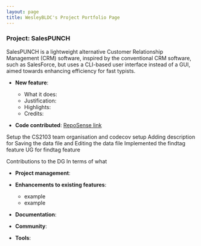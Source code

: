 ```yaml
---
layout: page
title: WesleyBLDC's Project Portfolio Page
---
```


### Project: SalesPUNCH

SalesPUNCH is a lightweight alternative Customer Relationship Management (CRM)
software, inspired by the conventional CRM software, such as SalesForce, but uses
a CLI-based user interface instead of a GUI, aimed towards enhancing efficiency
for fast typists.

* **New feature**:
  * What it does:
  * Justification:
  * Highlights:
  * Credits:

* **Code contributed**: [RepoSense link]()

Setup the CS2103 team organisation and codecov setup
Adding description for Saving the data file and Editing the data file
Implemented the findtag feature
UG for findtag feature

Contributions to the DG
  In terms of what

* **Project management**:

* **Enhancements to existing features**:
  * example
  * example


* **Documentation**:

* **Community**:

* **Tools**:
